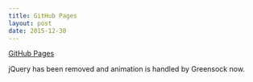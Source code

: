 ```yaml
---
title: GitHub Pages
layout: post
date: 2015-12-30
---
```


[GitHub Pages](http://rewfergu.github.io/photo-scramble/)

jQuery has been removed and animation is handled by Greensock now.
